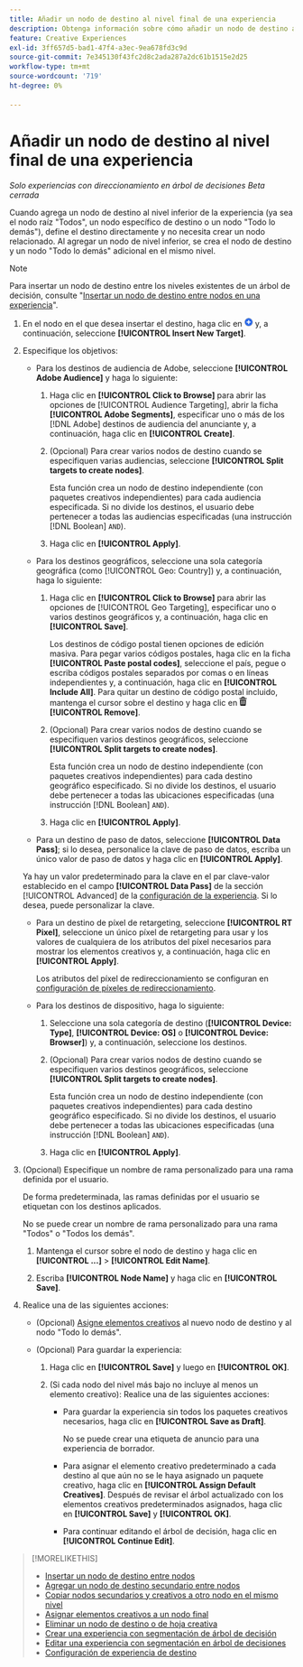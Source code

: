 ```yaml
---
title: Añadir un nodo de destino al nivel final de una experiencia
description: Obtenga información sobre cómo añadir un nodo de destino al nivel de destino final de una experiencia publicitaria.
feature: Creative Experiences
exl-id: 3ff657d5-bad1-47f4-a3ec-9ea678fd3c9d
source-git-commit: 7e345130f43fc2d8c2ada287a2dc61b1515e2d25
workflow-type: tm+mt
source-wordcount: '719'
ht-degree: 0%

---
```


# Añadir un nodo de destino al nivel final de una experiencia

*Solo experiencias con direccionamiento en árbol de decisiones*
*Beta cerrada*

Cuando agrega un nodo de destino al nivel inferior de la experiencia (ya sea el nodo raíz &quot;Todos&quot;, un nodo específico de destino o un nodo &quot;Todo lo demás&quot;), define el destino directamente y no necesita crear un nodo relacionado. Al agregar un nodo de nivel inferior, se crea el nodo de destino y un nodo &quot;Todo lo demás&quot; adicional en el mismo nivel.

>[!NOTE]
>
>Para insertar un nodo de destino entre los niveles existentes de un árbol de decisión, consulte &quot;[Insertar un nodo de destino entre nodos en una experiencia](experience-target-node-add-inner.md)&quot;.

<!-- 1. [ways to get to the decision tree] -->

1. En el nodo en el que desea insertar el destino, haga clic en ![Agregar](/help/creative/assets/add.png "Agregar") y, a continuación, seleccione **[!UICONTROL Insert New Target]**.

1. Especifique los objetivos:

   * Para los destinos de audiencia de Adobe, seleccione **[!UICONTROL Adobe Audience]** y haga lo siguiente:

      1. Haga clic en **[!UICONTROL Click to Browse]** para abrir las opciones de [!UICONTROL Audience Targeting], abrir la ficha **[!UICONTROL Adobe Segments]**, especificar uno o más de los [!DNL Adobe] destinos de audiencia del anunciante y, a continuación, haga clic en **[!UICONTROL Create]**.

      1. (Opcional) Para crear varios nodos de destino cuando se especifiquen varias audiencias, seleccione **[!UICONTROL Split targets to create nodes]**.

         Esta función crea un nodo de destino independiente (con paquetes creativos independientes) para cada audiencia especificada. Si no divide los destinos, el usuario debe pertenecer a todas las audiencias especificadas (una instrucción [!DNL Boolean] `AND`).

      1. Haga clic en **[!UICONTROL Apply]**.

   * Para los destinos geográficos, seleccione una sola categoría geográfica (como [!UICONTROL Geo: Country]) y, a continuación, haga lo siguiente:

      1. Haga clic en **[!UICONTROL Click to Browse]** para abrir las opciones de [!UICONTROL Geo Targeting], especificar uno o varios destinos geográficos y, a continuación, haga clic en **[!UICONTROL Save]**.

         Los destinos de código postal tienen opciones de edición masiva. Para pegar varios códigos postales, haga clic en la ficha **[!UICONTROL Paste postal codes]**, seleccione el país, pegue o escriba códigos postales separados por comas o en líneas independientes y, a continuación, haga clic en **[!UICONTROL Include All]**. Para quitar un destino de código postal incluido, mantenga el cursor sobre el destino y haga clic en ![Quitar](/help/creative/assets/delete.png "Quitar") **[!UICONTROL Remove]**.

      1. (Opcional) Para crear varios nodos de destino cuando se especifiquen varios destinos geográficos, seleccione **[!UICONTROL Split targets to create nodes]**.

         Esta función crea un nodo de destino independiente (con paquetes creativos independientes) para cada destino geográfico especificado. Si no divide los destinos, el usuario debe pertenecer a todas las ubicaciones especificadas (una instrucción [!DNL Boolean] `AND`).

      1. Haga clic en **[!UICONTROL Apply]**.

   * Para un destino de paso de datos, seleccione **[!UICONTROL Data Pass]**; si lo desea, personalice la clave de paso de datos, escriba un único valor de paso de datos y haga clic en **[!UICONTROL Apply]**.

   Ya hay un valor predeterminado para la clave en el par clave-valor establecido en el campo **[!UICONTROL Data Pass]** de la sección [!UICONTROL Advanced] de la [configuración de la experiencia](experience-settings-targeting.md). Si lo desea, puede personalizar la clave.

   * Para un destino de píxel de retargeting, seleccione **[!UICONTROL RT Pixel]**, seleccione un único píxel de retargeting para usar y los valores de cualquiera de los atributos del píxel necesarios para mostrar los elementos creativos y, a continuación, haga clic en **[!UICONTROL Apply]**.

     Los atributos del píxel de redireccionamiento se configuran en [configuración de píxeles de redireccionamiento](/help/creative/pixels/retargeting-pixel-manage.md).

   * Para los destinos de dispositivo, haga lo siguiente:

      1. Seleccione una sola categoría de destino (**[!UICONTROL Device: Type]**, **[!UICONTROL Device: OS]** o **[!UICONTROL Device: Browser]**) y, a continuación, seleccione los destinos.

      1. (Opcional) Para crear varios nodos de destino cuando se especifiquen varios destinos geográficos, seleccione **[!UICONTROL Split targets to create nodes]**.

         Esta función crea un nodo de destino independiente (con paquetes creativos independientes) para cada destino geográfico especificado. Si no divide los destinos, el usuario debe pertenecer a todas las ubicaciones especificadas (una instrucción [!DNL Boolean] `AND`).

      1. Haga clic en **[!UICONTROL Apply]**.

1. (Opcional) Especifique un nombre de rama personalizado para una rama definida por el usuario.

   De forma predeterminada, las ramas definidas por el usuario se etiquetan con los destinos aplicados.

   No se puede crear un nombre de rama personalizado para una rama &quot;Todos&quot; o &quot;Todos los demás&quot;.

   1. Mantenga el cursor sobre el nodo de destino y haga clic en **[!UICONTROL ...]** > **[!UICONTROL Edit Name]**.

   1. Escriba **[!UICONTROL Node Name]** y haga clic en **[!UICONTROL Save]**.

1. Realice una de las siguientes acciones:

   * (Opcional) [Asigne elementos creativos](experience-assign-creative-bundles.md) al nuevo nodo de destino y al nodo &quot;Todo lo demás&quot;.

   * (Opcional) Para guardar la experiencia:

      1. Haga clic en **[!UICONTROL Save]** y luego en **[!UICONTROL OK]**.

      1. (Si cada nodo del nivel más bajo no incluye al menos un elemento creativo): Realice una de las siguientes acciones:

         * Para guardar la experiencia sin todos los paquetes creativos necesarios, haga clic en **[!UICONTROL Save as Draft]**.

           No se puede crear una etiqueta de anuncio para una experiencia de borrador.

         * Para asignar el elemento creativo predeterminado a cada destino al que aún no se le haya asignado un paquete creativo, haga clic en **[!UICONTROL Assign Default Creatives]**. Después de revisar el árbol actualizado con los elementos creativos predeterminados asignados, haga clic en **[!UICONTROL Save]** y **[!UICONTROL OK]**.

         * Para continuar editando el árbol de decisión, haga clic en **[!UICONTROL Continue Edit]**.

>[!MORELIKETHIS]
>
>* [Insertar un nodo de destino entre nodos](experience-target-node-add-inner.md)
>* [Agregar un nodo de destino secundario entre nodos](experience-target-node-add-sibling.md)
>* [Copiar nodos secundarios y creativos a otro nodo en el mismo nivel](experience-target-node-copy.md)
>* [Asignar elementos creativos a un nodo final](experience-assign-creative-bundles.md)
>* [Eliminar un nodo de destino o de hoja creativa](/help/creative/experiences/experience-target-node-delete.md)
>* [Crear una experiencia con segmentación de árbol de decisión](experience-create-targeting.md)
>* [Editar una experiencia con segmentación en árbol de decisiones](experience-edit-targeting.md)
>* [Configuración de experiencia de destino](experience-settings-targeting.md)
